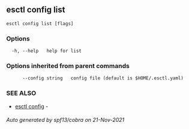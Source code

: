 ## esctl config list



```
esctl config list [flags]
```

### Options

```
  -h, --help   help for list
```

### Options inherited from parent commands

```
      --config string   config file (default is $HOME/.esctl.yaml)
```

### SEE ALSO

* [esctl config](esctl_config.md)	 - 

###### Auto generated by spf13/cobra on 21-Nov-2021
